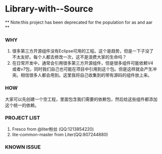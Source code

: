 # Library-with--Source 

** Note:this project has been deprecated for the population for as and aar **
 
### WHY
1. 很多第三方开源组件没有Eclipse可用的工程。这个是趋势，但是一下子没了不太友好。每个人都去修改一次，这不是浪费大家的生命吗？
2. 在日常开发中，通常会引用很多第三方开源组件，但是很多组件可能依赖V4或者v7包，同时我们自己也可能在项目中引用到这个包。但是这样就会产生冲突。相信很多人都会用到。这里我将自己收集到的带有源码的组件放上来。


### HOW
大家可以先创建一个空工程，里面包含我们需要的依赖包，然后给这些组件都添加这个统一的依赖。

### PROJECT LIST
1. Fresco  from @liter粉丝 (QQ:1213854220)
2. lite-common-master from Liter(QQ:807244880)

### KNOWN ISSUE
